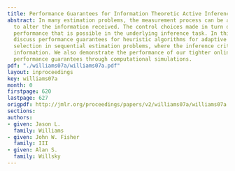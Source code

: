 ```yaml
---
title: Performance Guarantees for Information Theoretic Active Inference
abstract: In many estimation problems, the measurement process can be actively controlled
  to alter the information received. The control choices made in turn determine the
  performance that is possible in the underlying inference task. In this paper, we
  discuss performance guarantees for heuristic algorithms for adaptive measurement
  selection in sequential estimation problems, where the inference criterion is mutual
  information. We also demonstrate the performance of our tighter online computable
  performance guarantees through computational simulations.
pdf: "./williams07a/williams07a.pdf"
layout: inproceedings
key: williams07a
month: 0
firstpage: 620
lastpage: 627
origpdf: http://jmlr.org/proceedings/papers/v2/williams07a/williams07a.pdf
sections: 
authors:
- given: Jason L.
  family: Williams
- given: John W. Fisher
  family: III
- given: Alan S.
  family: Willsky
---
```

